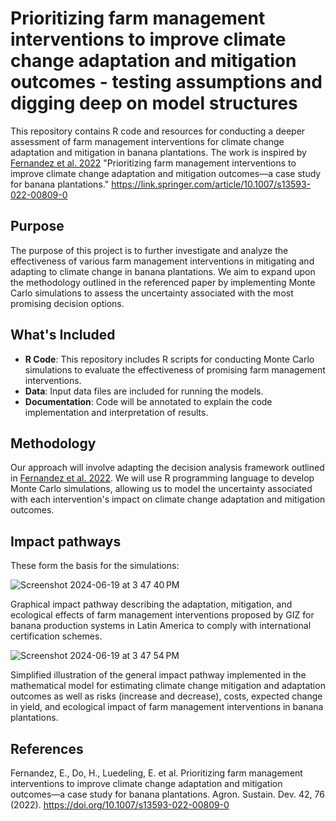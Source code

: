 # Prioritizing farm management interventions to improve climate change adaptation and mitigation outcomes - testing assumptions and digging deep on model structures

This repository contains R code and resources for conducting a deeper assessment of farm management interventions for climate change adaptation and mitigation in banana plantations. The work is inspired by [Fernandez et al. 2022](https://doi.org/10.1007/s13593-022-00809-0) "Prioritizing farm management interventions to improve climate change adaptation and mitigation outcomes—a case study for banana plantations." https://link.springer.com/article/10.1007/s13593-022-00809-0

## Purpose

The purpose of this project is to further investigate and analyze the effectiveness of various farm management interventions in mitigating and adapting to climate change in banana plantations. We aim to expand upon the methodology outlined in the referenced paper by implementing Monte Carlo simulations to assess the uncertainty associated with the most promising decision options.

## What's Included

- **R Code**: This repository includes R scripts for conducting Monte Carlo simulations to evaluate the effectiveness of promising farm management interventions.
- **Data**: Input data files are included for running the models.
- **Documentation**: Code will be annotated to explain the code implementation and interpretation of results.

## Methodology

Our approach will involve adapting the decision analysis framework outlined in [Fernandez et al. 2022](https://doi.org/10.1007/s13593-022-00809-0). We will use R programming language to develop Monte Carlo simulations, allowing us to model the uncertainty associated with each intervention's impact on climate change adaptation and mitigation outcomes.

## Impact pathways

These form the basis for the simulations:

![Screenshot 2024-06-19 at 3 47 40 PM](https://github.com/CWWhitney/prioritizing_interventions_with_bns/assets/19190662/669c1a80-35ab-430d-92da-6d27457a146d)

Graphical impact pathway describing the adaptation, mitigation, and ecological effects of farm management interventions proposed by GIZ for banana production systems in Latin America to comply with international certification schemes.

![Screenshot 2024-06-19 at 3 47 54 PM](https://github.com/CWWhitney/prioritizing_interventions_with_bns/assets/19190662/2f0bc079-58e1-4344-9133-2c5dd45fb5c0)

Simplified illustration of the general impact pathway implemented in the mathematical model for estimating climate change mitigation and adaptation outcomes as well as risks (increase and decrease), costs, expected change in yield, and ecological impact of farm management interventions in banana plantations.

## References

Fernandez, E., Do, H., Luedeling, E. et al. Prioritizing farm management interventions to improve climate change adaptation and mitigation outcomes—a case study for banana plantations. Agron. Sustain. Dev. 42, 76 (2022). https://doi.org/10.1007/s13593-022-00809-0
